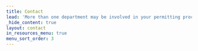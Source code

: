 ```yaml
---
title: Contact
lead: 'More than one department may be involved in your permitting process. For more detailed information, please visit each department’s page link.'
_hide_content: true
layout: contact
in_resources_menu: true
menu_sort_order: 3
---
```

